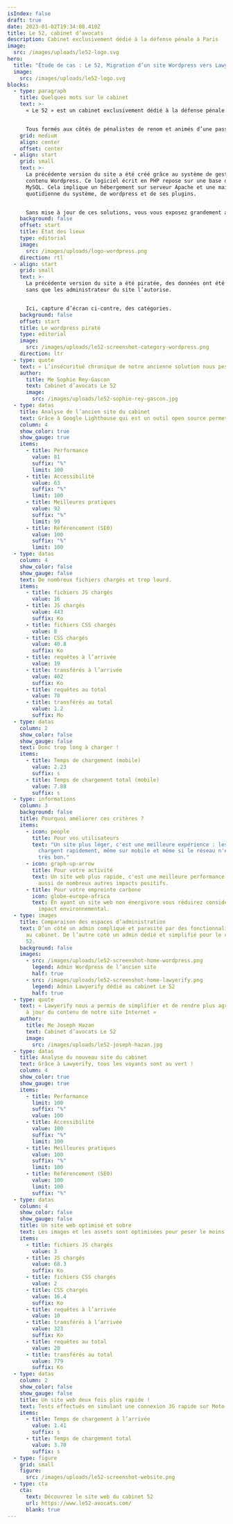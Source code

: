 ```yaml
---
isIndex: false
draft: true
date: 2023-01-02T19:34:08.410Z
title: Le 52, cabinet d’avocats
description: Cabinet exclusivement dédié à la défense pénale à Paris
image:
  src: /images/uploads/le52-logo.svg
hero:
  title: "Étude de cas : Le 52, Migration d’un site Wordpress vers Lawyerify"
  image:
    src: /images/uploads/le52-logo.svg
blocks:
  - type: paragraph
    title: Quelques mots sur le cabinet
    text: >-
      « Le 52 » est un cabinet exclusivement dédié à la défense pénale.


      Tous formés aux côtés de pénalistes de renom et animés d’une passion commune pour la défense, Morgane Le Hir, Joseph Hazan, Sophie Rey-Gascon et Margot Pugliese, ont souhaité fonder une structure qui se consacre quotidiennement à tous les domaines du droit pénal : droit pénal général, droit pénal des affaires, droit pénal fiscal, droit pénal international, droit pénal de l’environnement, droit de la presse…
    grid: medium
    align: center
    offset: center
  - align: start
    grid: small
    text: >-
      La précédente version du site a été créé grâce au système de gestion de
      contenu Wordpress. Ce logiciel écrit en PHP repose sur une base de données
      MySQL. Cela implique un hébergement sur serveur Apache et une maintenance
      quotidienne du système, de wordpress et de ses plugins.


      Sans mise à jour de ces solutions, vous vous exposez grandement au piratage de votre site web.
    background: false
    offset: start
    title: État des lieux
    type: editorial
    image:
      src: /images/uploads/logo-wordpress.png
    direction: rtl
  - align: start
    grid: small
    text: >-
      La précédente version du site a été piratée, des données ont été ajoutées
      sans que les administrateur du site l’autorise.


      Ici, capture d’écran ci-contre, des catégories. 
    background: false
    offset: start
    title: Le wordpress piraté
    type: editorial
    image:
      src: /images/uploads/le52-screenshot-category-wordpress.png
    direction: ltr
  - type: quote
    text: « L’insécuritué chronique de notre ancienne solution nous pesait »
    author:
      title: Me Sophie Rey-Gascon
      text: Cabinet d’avocats Le 52
      image:
        src: /images/uploads/le52-sophie-rey-gascon.jpg
  - type: datas
    title: Analyse de l’ancien site du cabinet
    text: Grâce à Google Lighthouse qui est un outil open source permettant de mesurer la qualité des pages Web. Voici, ci-dessous, le test de la page d’accueil sur mobile.
    column: 4
    show_color: true
    show_gauge: true
    items:
      - title: Performance
        value: 81
        suffix: "%"
        limit: 100
      - title: Accessibilité
        value: 63
        suffix: "%"
        limit: 100
      - title: Meilleures pratiques
        value: 92
        suffix: "%"
        limit: 99
      - title: Référencement (SE0)
        value: 100
        suffix: "%"
        limit: 100
  - type: datas
    column: 4
    show_color: false
    show_gauge: false
    text: De nombreux fichiers chargés et trop lourd.
    items:
      - title: fichiers JS chargés
        value: 16
      - title: JS chargés
        value: 443
        suffix: Ko
      - title: fichiers CSS chargés
        value: 8
      - title: CSS chargés
        value: 40.8
        suffix: Ko
      - title: requêtes à l’arrivée
        value: 19
      - title: transférés à l’arrivée
        value: 402
        suffix: Ko
      - title: requêtes au total
        value: 78
      - title: transférés au total
        value: 1.2
        suffix: Mo
  - type: datas
    column: 2
    show_color: false
    show_gauge: false
    text: Donc trop long à charger !
    items:
      - title: Temps de chargement (mobile)
        value: 2.23
        suffix: s
      - title: Temps de chargement total (mobile)
        value: 7.88
        suffix: s
  - type: informations
    column: 3
    background: false
    title: Pourquoi améliorer ces critères ?
    items:
      - icon: people
        title: Pour vos utilisateurs
        text: "Un site plus léger, c'est une meilleure expérience : les pages se
          chargent rapidement, même sur mobile et même si le réseau n'est pas
          très bon."
      - icon: graph-up-arrow
        title: Pour votre activité
        text: Un site web plus rapide, c'est une meilleure performance business. Cela a
          aussi de nombreux autres impacts positifs.
      - title: Pour votre empreinte carbone
        icon: globe-europe-africa
        text: En ayant un site web non énergivore vous réduirez considérablement votre
          impact environnemental.
  - type: images
    title: Comparaison des espaces d’administration
    text: D’un côté un admin compliqué et parasité par des fonctionnalités inutiles
      au cabinet. De l’autre coté un admin dédié et simplifié pour le cabinet Le
      52.
    background: false
    images:
      - src: /images/uploads/le52-screenshot-home-wordpress.png
        legend: Admin Wordpress de l’ancien site
        half: true
      - src: /images/uploads/le52-screenshot-home-lawyerify.png
        legend: Admin Lawyerify dédié au cabinet Le 52
        half: true
  - type: quote
    text: « Lawyerify nous a permis de simplifier et de rendre plus agréable la mise
      à jour du contenu de notre site Internet »
    author:
      title: Me Joseph Hazan
      text: Cabinet d’avocats Le 52
      image:
        src: /images/uploads/le52-joseph-hazan.jpg
  - type: datas
    title: Analyse du nouveau site du cabinet
    text: Grâce à Lawyerify, tous les voyants sont au vert !
    column: 4
    show_color: true
    show_gauge: true
    items:
      - title: Performance
        limit: 100
        suffix: "%"
        value: 100
      - title: Accessibilité
        value: 100
        suffix: "%"
        limit: 100
      - title: Meilleures pratiques
        value: 100
        suffix: "%"
        limit: 100
      - title: Référencement (SE0)
        value: 100
        limit: 100
        suffix: "%"
  - type: datas
    column: 4
    show_color: false
    show_gauge: false
    title: Un site web optimisé et sobre
    text: Les images et les assets sont optimisées pour peser le moins lourd possible.
    items:
      - title: fichiers JS chargés
        value: 3
      - title: JS chargés
        value: 68.3
        suffix: Ko
      - title: fichiers CSS chargés
        value: 2
      - title: CSS chargés
        value: 16.4
        suffix: Ko
      - title: requêtes à l’arrivée
        value: 10
      - title: transférés à l’arrivée
        value: 323
        suffix: Ko
      - title: requêtes au total
        value: 28
      - title: transférés au total
        value: 779
        suffix: Ko
  - type: datas
    column: 2
    show_color: false
    show_gauge: false
    title: Un site web deux fois plus rapide !
    text: Tests effectués en simulant une connexion 3G rapide sur Moto G4
    items:
      - title: Temps de chargement à l’arrivée
        value: 1.41
        suffix: s
      - title: Temps de chargement total
        value: 3.70
        suffix: s
  - type: figure
    grid: small
    figure:
      src: /images/uploads/le52-screenshot-website.png
  - type: cta
    cta:
      text: Découvrez le site web du cabinet 52
      url: https://www.le52-avocats.com/
      blank: true
---
```

